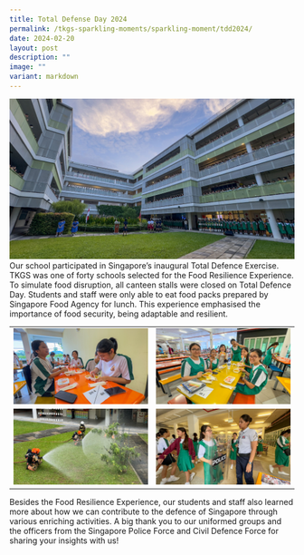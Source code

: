 ```yaml
---
title: Total Defense Day 2024
permalink: /tkgs-sparkling-moments/sparkling-moment/tdd2024/
date: 2024-02-20
layout: post
description: ""
image: ""
variant: markdown
---
```

<center><a href="/images/Sparkling_Moment/2024/TDD_cover_pic.jpg"><img src="/images/Sparkling_Moment/2024/TDD_cover_pic_big.jpg"></a></center>
Our school participated in Singapore’s inaugural Total Defence Exercise. TKGS was one of forty schools selected for the Food Resilience Experience. To simulate food disruption, all canteen stalls were closed on Total Defence Day. Students and staff were only able to eat food packs prepared by Singapore Food Agency for lunch. This experience emphasised the importance of food security, being adaptable and resilient.<br>
<table>
	<tbody>
	<tr>
		<td style="text-align: center;"><a href="/images/Sparkling_Moment/2024/TDD_lunch.jpg"><img src="/images/Sparkling_Moment/2024/TDD_lunch_sm.jpg"></a></td>
		<td style="text-align: center;"><a href="/images/Sparkling_Moment/2024/TDD_teacher_student.jpg"><img src="/images/Sparkling_Moment/2024/TDD_teacher_student__sm.jpg"></a></td>
		</tr><tr>
		<td style="text-align: center;"><a href="/images/Sparkling_Moment/2024/TDD_firemen.jpg"><img src="/images/Sparkling_Moment/2024/TDD_firemen_sm_2.jpg"></a></td>
		<td style="text-align: center;"><a href="/images/Sparkling_Moment/2024/TDD_Police.jpg"><img src="/images/Sparkling_Moment/2024/TDD_police_sm.jpg"></a></td>
		</tr>
	</tbody>
	</table>
Besides the Food Resilience Experience, our students and staff also learned more about how we can contribute to the defence of Singapore through various enriching activities. A big thank you to our uniformed groups and the officers from the Singapore Police Force and Civil Defence Force for sharing your insights with us!
